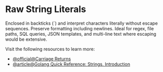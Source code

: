 # Raw String Literals

Enclosed in backticks (\`) and interpret characters literally without escape sequences. Preserve formatting including newlines. Ideal for regex, file paths, SQL queries, JSON templates, and multi-line text where escaping would be extensive.

Visit the following resources to learn more:

- [@official@Carriage Returns](https://go.dev/ref/spec)
- [@article@Golang Quick Reference: Strings. Introduction ](https://medium.com/@golangda/golang-quick-reference-strings-0d68bb036c29)